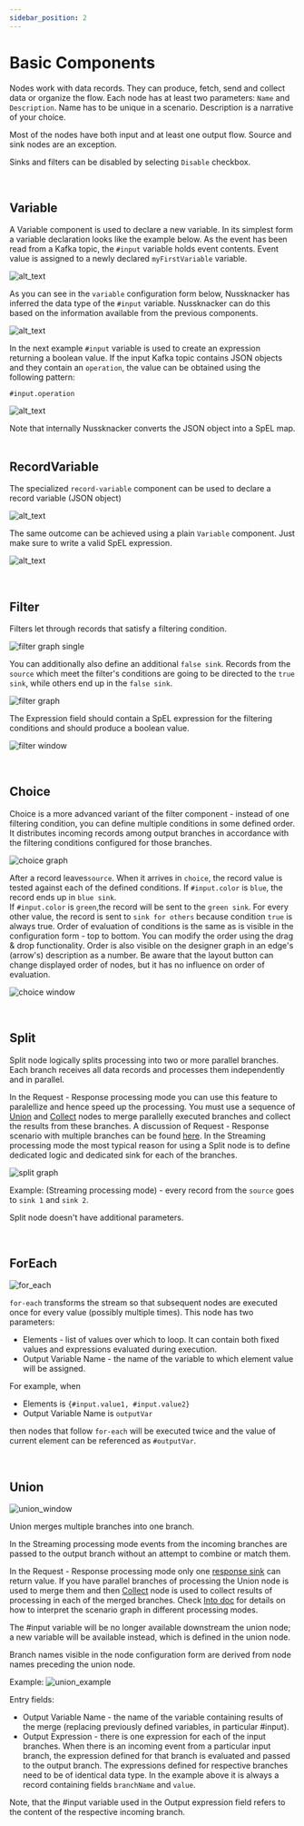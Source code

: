 ```yaml
---
sidebar_position: 2
---
```


# Basic Components

Nodes work with data records. They can produce, fetch, send and collect data or organize the flow. Each node has at least two parameters: `Name` and `Description`. Name has to be unique in a scenario. Description is a narrative of your choice.

Most of the nodes have both input and at least one output flow. Source and sink nodes are an exception.

Sinks and filters can be disabled by selecting `Disable` checkbox.

&nbsp;
## Variable

A Variable component is used to declare a new variable. In its simplest form a variable declaration looks like the example  below. As the event has been read from a Kafka topic, the `#input` variable holds event contents. Event value is assigned to a newly declared `myFirstVariable` variable.

![alt_text](../autoScreenshotChangeDocs/Auto_Screenshot_Change_Docs_-_basic_components_-_variable0.png   "Scenario with variable declaration")


As you can see in the `variable` configuration form below, Nussknacker has inferred the data type of the `#input` variable. Nussknacker can do this based on the information available from the previous components.

![alt_text](../autoScreenshotChangeDocs/Auto_Screenshot_Change_Docs_-_basic_components_-_variable1.png "Variable declaration form")


In the next example `#input` variable is used to create an expression returning a boolean value. If the input Kafka topic contains JSON objects and they contain an `operation`, the value can be obtained using the following pattern:


`#input.operation`


![alt_text](../autoScreenshotChangeDocs/Auto_Screenshot_Change_Docs_-_basic_components_-_variable2.png "Screenshot_tooltip")

Note that internally Nussknacker converts the JSON object into a SpEL map.
&nbsp;
## RecordVariable

The specialized `record-variable` component can be used to declare a record variable (JSON object)


![alt_text](../autoScreenshotChangeDocs/Auto_Screenshot_Change_Docs_-_basic_components_-_mapmariable0.png "record-variable form")


The same outcome can be achieved using a plain `Variable` component. Just make sure to write a valid SpEL expression.


![alt_text](../autoScreenshotChangeDocs/Auto_Screenshot_Change_Docs_-_basic_components_-_mapmariable1.png "record-variable declaration using a plan Variable component")

&nbsp;
## Filter

Filters let through records that satisfy a filtering condition.

![filter graph single](../autoScreenshotChangeDocs/Auto_Screenshot_Change_Docs_-_basic_components_-_filter0.png)

You can additionally also define an additional `false sink`. Records from the `source` which meet the filter's conditions are going to be directed to the `true sink`, while others end up in the `false sink`.

![filter graph](../autoScreenshotChangeDocs/Auto_Screenshot_Change_Docs_-_basic_components_-_filter1.png)

The Expression field should contain a SpEL expression for the filtering conditions and should produce a boolean value.

![filter window](../autoScreenshotChangeDocs/Auto_Screenshot_Change_Docs_-_basic_components_-_filter2.png)

&nbsp;
## Choice

Choice is a more advanced variant of the filter component - instead of one filtering condition, you can define multiple conditions in some defined order.
It distributes incoming records among output branches in accordance with the filtering conditions configured for those branches.

![choice graph](../autoScreenshotChangeDocs/Auto_Screenshot_Change_Docs_-_basic_components_-_choice0.png)

After a record leaves`source`. When it arrives in `choice`, the record value is tested against each of the defined conditions.  If `#input.color` is `blue`, the record ends up in `blue sink`.  
If `#input.color` is `green`,the record will be sent to the `green sink`. For every other value, the record is sent to `sink for others` because condition `true` is always true.
Order of evaluation of conditions is the same as is visible in the configuration form - top to bottom. You can modify the order using the drag & drop functionality.
Order is also visible on the designer graph in an edge's (arrow's) description as a number. Be aware that the layout button can change displayed order of nodes, but it has no influence on order of evaluation.

![choice window](../autoScreenshotChangeDocs/Auto_Screenshot_Change_Docs_-_basic_components_-_choice1.png)

&nbsp;
## Split

Split node logically splits processing into two or more parallel branches. Each branch receives all data records and processes them independently and in parallel.

In the Request - Response processing mode you can use this feature to paralellize and hence speed up the processing. You must use a sequence of [Union](./BasicNodes.md#union) and [Collect](./RRDataSourcesAndSinks.md#collect) nodes to merge parallelly executed branches and collect the results from these branches. A discussion of Request - Response scenario with multiple branches can be found [here](./RRDataSourcesAndSinks.md#scenario-response-in-scenarios-with-split-and-for-each-nodes).
In the Streaming processing mode the most typical reason for using a Split node is to define dedicated logic and dedicated sink for each of the branches. 

![split graph](../autoScreenshotChangeDocs/Auto_Screenshot_Change_Docs_-_basic_components_-_split0.png)

Example: (Streaming processing mode) - every record from the `source` goes to `sink 1` and `sink 2`. 

Split node doesn't have additional parameters.

&nbsp;
## ForEach

![for_each](../autoScreenshotChangeDocs/Auto_Screenshot_Change_Docs_-_basic_components_-_foreach0.png)

`for-each` transforms the stream so that subsequent nodes are executed once for every value (possibly multiple times).
This node has two parameters:
- Elements - list of values over which to loop. It can contain both fixed values and expressions evaluated during execution.
- Output Variable Name - the name of the variable to which element value will be assigned.

For example, when
- Elements is `{#input.value1, #input.value2}`
- Output Variable Name is `outputVar`

then nodes that follow `for-each` will be executed twice and the value of current element can be referenced as `#outputVar`.

&nbsp;
## Union

![union_window](../autoScreenshotChangeDocs/Auto_Screenshot_Change_Docs_-_basic_components_-_union0.png)

Union merges multiple branches into one branch. 

In the Streaming processing mode events from the incoming branches are passed to the output branch without an attempt to combine or match them.
&nbsp;

In the Request - Response processing mode only one [response sink](./RRDataSourcesAndSinks.md#sink) can return value. If you have parallel branches of processing the Union node is used to merge them and then [Collect](./RRDataSourcesAndSinks.md#collect) node is used to collect results of processing in each of the merged branches. Check [Into doc](./Intro.md#nussknacker-scenario-diagram) for details on how to interpret the scenario graph in different processing modes.

The #input variable will be no longer available downstream the union node; a new variable will be available instead, which is defined in the union node.


Branch names visible in the node configuration form are derived from node names preceding the union node.

Example:
![union_example](../autoScreenshotChangeDocs/Auto_Screenshot_Change_Docs_-_basic_components_-_union1.png)

Entry fields:
- Output Variable Name - the name of the variable containing results of the merge (replacing previously defined variables, in particular #input).
- Output Expression - there is one expression for each of the input branches. When there is an incoming event from a particular input branch, the expression defined for that branch is evaluated and passed to the output branch. The expressions defined for respective branches need to be of identical data type. In the example above it is always a record containing fields `branchName` and `value`.

Note, that the #input variable used in the Output expression field refers to the content of the respective incoming branch.

